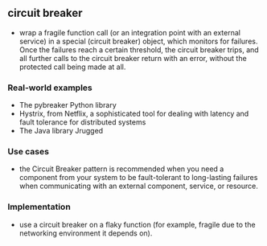 ## circuit breaker
- wrap a fragile function call (or an integration point with an external service) in a special (circuit breaker) object, which monitors for failures. Once the failures reach a certain threshold, the circuit breaker trips, and all further calls to the circuit breaker return with an error, without the protected call being made at all.

### Real-world examples
- The pybreaker Python library
- Hystrix, from Netflix, a sophisticated tool for dealing with latency and fault
tolerance for distributed systems
- The Java library Jrugged 

### Use cases
- the Circuit Breaker pattern is recommended when you need a component from your system to be fault-tolerant to long-lasting failures when communicating with an external component, service, or resource.

### Implementation
- use a circuit breaker on a flaky function (for example, fragile due to the networking environment it depends on).